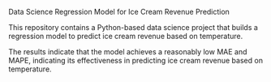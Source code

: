 Data Science Regression Model for Ice Cream Revenue Prediction

This repository contains a Python-based data science project that builds a regression model to predict ice cream revenue based on temperature. 

The results indicate that the model achieves a reasonably low MAE and MAPE, indicating its effectiveness in predicting ice cream revenue based on temperature.